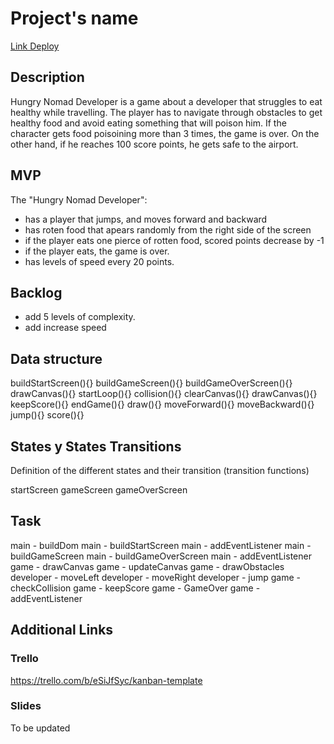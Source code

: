 # Project's name

[Link Deploy](http://github.com)

## Description

Hungry Nomad Developer is a game about a developer that struggles to eat healthy while travelling. The player has to navigate through obstacles to get healthy food and avoid eating something that will poison him. If the character gets food poisoining more than 3 times, the game is over. On the other hand, if he reaches 100 score points, he gets safe to the airport.

## MVP

The "Hungry Nomad Developer":

- has a player that jumps, and moves forward and backward
- has roten food that apears randomly from the right side of the screen
- if the player eats one pierce of rotten food, scored points decrease by -1
- if the player eats, the game is over.
- has levels of speed every 20 points.

## Backlog

- add 5 levels of complexity.
- add increase speed

## Data structure

buildStartScreen(){}
buildGameScreen(){}
buildGameOverScreen(){}
drawCanvas(){}
startLoop(){}
collision(){}
clearCanvas(){}
drawCanvas(){}
keepScore(){}
endGame(){}
draw(){}
moveForward(){}
moveBackward(){}
jump(){}
score(){}

## States y States Transitions

Definition of the different states and their transition (transition functions)

startScreen
gameScreen
gameOverScreen

## Task

main - buildDom
main - buildStartScreen
main - addEventListener
main - buildGameScreen
main - buildGameOverScreen
main - addEventListener
game - drawCanvas
game - updateCanvas
game - drawObstacles
developer - moveLeft
developer - moveRight
developer - jump
game - checkCollision
game - keepScore
game - GameOver
game - addEventListener

## Additional Links

### Trello

https://trello.com/b/eSiJfSyc/kanban-template

### Slides

To be updated
